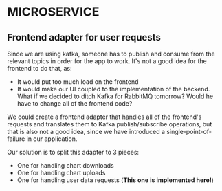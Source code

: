 # MICROSERVICE

## Frontend adapter for user requests

Since we are using kafka, someone has to publish and consume from the relevant topics in order for the app to work. It's not a good idea for the frontend to do that, as:

- It would put too much load on the frontend
- It would make our UI coupled to the implementation of the backend. What if we decided to ditch Kafka for RabbitMQ tomorrow? Would he have to change all of the frontend code?

We could create a frontend adapter that handles all of the frontend's requests and translates them to Kafka publish/subscribe operations, but that is also not a good idea, since we have introduced a single-point-of-failure in our application.

Our solution is to split this adapter to 3 pieces:

- One for handling chart downloads
- One for handling chart uploads
- One for handling user data requests (**This one is implemented here!**)
